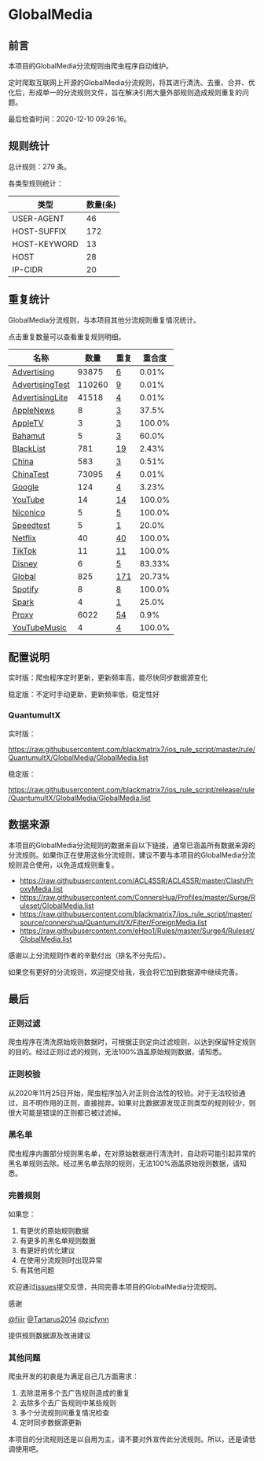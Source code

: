 # GlobalMedia

## 前言

本项目的GlobalMedia分流规则由爬虫程序自动维护。

定时爬取互联网上开源的GlobalMedia分流规则，将其进行清洗、去重、合并、优化后，形成单一的分流规则文件，旨在解决引用大量外部规则造成规则重复的问题。




最后检查时间：2020-12-10 09:26:16。

## 规则统计

总计规则：279 条。

各类型规则统计：

| 类型 | 数量(条) |
| ---- | ---- |
| USER-AGENT | 46 |
| HOST-SUFFIX | 172 |
| HOST-KEYWORD | 13 |
| HOST | 28 |
| IP-CIDR | 20 |
## 重复统计

GlobalMedia分流规则，与本项目其他分流规则重复情况统计。

点击重复数量可以查看重复规则明细。

| 名称 | 数量 | 重复 | 重合度 |
| ---- | ---- | ---- | ------ |
|  [Advertising](https://github.com/blackmatrix7/ios_rule_script/tree/master/rule/QuantumultX/Advertising)    | 93875   | [6](https://github.com/blackmatrix7/ios_rule_script/tree/master/rule/QuantumultX/GlobalMedia/Repeat.list)   |   0.01% |
|  [AdvertisingTest](https://github.com/blackmatrix7/ios_rule_script/tree/master/rule/QuantumultX/AdvertisingTest)    | 110260   | [9](https://github.com/blackmatrix7/ios_rule_script/tree/master/rule/QuantumultX/GlobalMedia/Repeat.list)   |   0.01% |
|  [AdvertisingLite](https://github.com/blackmatrix7/ios_rule_script/tree/master/rule/QuantumultX/AdvertisingLite)    | 41518   | [4](https://github.com/blackmatrix7/ios_rule_script/tree/master/rule/QuantumultX/GlobalMedia/Repeat.list)   |   0.01% |
|  [AppleNews](https://github.com/blackmatrix7/ios_rule_script/tree/master/rule/QuantumultX/AppleNews)    | 8   | [3](https://github.com/blackmatrix7/ios_rule_script/tree/master/rule/QuantumultX/GlobalMedia/Repeat.list)   |   37.5% |
|  [AppleTV](https://github.com/blackmatrix7/ios_rule_script/tree/master/rule/QuantumultX/AppleTV)    | 3   | [3](https://github.com/blackmatrix7/ios_rule_script/tree/master/rule/QuantumultX/GlobalMedia/Repeat.list)   |   100.0% |
|  [Bahamut](https://github.com/blackmatrix7/ios_rule_script/tree/master/rule/QuantumultX/Bahamut)    | 5   | [3](https://github.com/blackmatrix7/ios_rule_script/tree/master/rule/QuantumultX/GlobalMedia/Repeat.list)   |   60.0% |
|  [BlackList](https://github.com/blackmatrix7/ios_rule_script/tree/master/rule/QuantumultX/BlackList)    | 781   | [19](https://github.com/blackmatrix7/ios_rule_script/tree/master/rule/QuantumultX/GlobalMedia/Repeat.list)   |   2.43% |
|  [China](https://github.com/blackmatrix7/ios_rule_script/tree/master/rule/QuantumultX/China)    | 583   | [3](https://github.com/blackmatrix7/ios_rule_script/tree/master/rule/QuantumultX/GlobalMedia/Repeat.list)   |   0.51% |
|  [ChinaTest](https://github.com/blackmatrix7/ios_rule_script/tree/master/rule/QuantumultX/ChinaTest)    | 73095   | [4](https://github.com/blackmatrix7/ios_rule_script/tree/master/rule/QuantumultX/GlobalMedia/Repeat.list)   |   0.01% |
|  [Google](https://github.com/blackmatrix7/ios_rule_script/tree/master/rule/QuantumultX/Google)    | 124   | [4](https://github.com/blackmatrix7/ios_rule_script/tree/master/rule/QuantumultX/GlobalMedia/Repeat.list)   |   3.23% |
|  [YouTube](https://github.com/blackmatrix7/ios_rule_script/tree/master/rule/QuantumultX/YouTube)    | 14   | [14](https://github.com/blackmatrix7/ios_rule_script/tree/master/rule/QuantumultX/GlobalMedia/Repeat.list)   |   100.0% |
|  [Niconico](https://github.com/blackmatrix7/ios_rule_script/tree/master/rule/QuantumultX/Niconico)    | 5   | [5](https://github.com/blackmatrix7/ios_rule_script/tree/master/rule/QuantumultX/GlobalMedia/Repeat.list)   |   100.0% |
|  [Speedtest](https://github.com/blackmatrix7/ios_rule_script/tree/master/rule/QuantumultX/Speedtest)    | 5   | [1](https://github.com/blackmatrix7/ios_rule_script/tree/master/rule/QuantumultX/GlobalMedia/Repeat.list)   |   20.0% |
|  [Netflix](https://github.com/blackmatrix7/ios_rule_script/tree/master/rule/QuantumultX/Netflix)    | 40   | [40](https://github.com/blackmatrix7/ios_rule_script/tree/master/rule/QuantumultX/GlobalMedia/Repeat.list)   |   100.0% |
|  [TikTok](https://github.com/blackmatrix7/ios_rule_script/tree/master/rule/QuantumultX/TikTok)    | 11   | [11](https://github.com/blackmatrix7/ios_rule_script/tree/master/rule/QuantumultX/GlobalMedia/Repeat.list)   |   100.0% |
|  [Disney](https://github.com/blackmatrix7/ios_rule_script/tree/master/rule/QuantumultX/Disney)    | 6   | [5](https://github.com/blackmatrix7/ios_rule_script/tree/master/rule/QuantumultX/GlobalMedia/Repeat.list)   |   83.33% |
|  [Global](https://github.com/blackmatrix7/ios_rule_script/tree/master/rule/QuantumultX/Global)    | 825   | [171](https://github.com/blackmatrix7/ios_rule_script/tree/master/rule/QuantumultX/GlobalMedia/Repeat.list)   |   20.73% |
|  [Spotify](https://github.com/blackmatrix7/ios_rule_script/tree/master/rule/QuantumultX/Spotify)    | 8   | [8](https://github.com/blackmatrix7/ios_rule_script/tree/master/rule/QuantumultX/GlobalMedia/Repeat.list)   |   100.0% |
|  [Spark](https://github.com/blackmatrix7/ios_rule_script/tree/master/rule/QuantumultX/Spark)    | 4   | [1](https://github.com/blackmatrix7/ios_rule_script/tree/master/rule/QuantumultX/GlobalMedia/Repeat.list)   |   25.0% |
|  [Proxy](https://github.com/blackmatrix7/ios_rule_script/tree/master/rule/QuantumultX/Proxy)    | 6022   | [54](https://github.com/blackmatrix7/ios_rule_script/tree/master/rule/QuantumultX/GlobalMedia/Repeat.list)   |   0.9% |
|  [YouTubeMusic](https://github.com/blackmatrix7/ios_rule_script/tree/master/rule/QuantumultX/YouTubeMusic)    | 4   | [4](https://github.com/blackmatrix7/ios_rule_script/tree/master/rule/QuantumultX/GlobalMedia/Repeat.list)   |   100.0% |
## 配置说明

实时版：爬虫程序定时更新，更新频率高，能尽快同步数据源变化

稳定版：不定时手动更新，更新频率低，稳定性好

### QuantumultX 
实时版：

https://raw.githubusercontent.com/blackmatrix7/ios_rule_script/master/rule/QuantumultX/GlobalMedia/GlobalMedia.list

稳定版：

https://raw.githubusercontent.com/blackmatrix7/ios_rule_script/release/rule/QuantumultX/GlobalMedia/GlobalMedia.list

## 数据来源

本项目的GlobalMedia分流规则的数据来自以下链接，通常已涵盖所有数据来源的分流规则。如果你正在使用这些分流规则，建议不要与本项目的GlobalMedia分流规则混合使用，以免造成规则重复。

- https://raw.githubusercontent.com/ACL4SSR/ACL4SSR/master/Clash/ProxyMedia.list
- https://raw.githubusercontent.com/ConnersHua/Profiles/master/Surge/Ruleset/GlobalMedia.list
- https://raw.githubusercontent.com/blackmatrix7/ios_rule_script/master/source/connershua/Quantumult/X/Filter/ForeignMedia.list
- https://raw.githubusercontent.com/eHpo1/Rules/master/Surge4/Ruleset/GlobalMedia.list


感谢以上分流规则作者的辛勤付出（排名不分先后）。

如果您有更好的分流规则，欢迎提交给我，我会将它加到数据源中继续完善。

## 最后

### 正则过滤

爬虫程序在清洗原始规则数据时，可根据正则定向过滤规则，以达到保留特定规则的目的。经过正则过滤的规则，无法100%涵盖原始规则数据，请知悉。

### 正则校验

从2020年11月25日开始，爬虫程序加入对正则合法性的校验。对于无法校验通过，且不明作用的正则，直接抛弃。如果对比数据源发现正则类型的规则较少，则很大可能是错误的正则都已被过滤掉。

### 黑名单

爬虫程序内置部分规则黑名单，在对原始数据进行清洗时，自动将可能引起异常的黑名单规则去除。经过黑名单去除的规则，无法100%涵盖原始规则数据，请知悉。

### 完善规则

如果您：

1. 有更优的原始规则数据
2. 有更多的黑名单规则数据
3. 有更好的优化建议
4. 在使用分流规则时出现异常
5. 有其他问题

欢迎通过[issues](https://github.com/blackmatrix7/ios_rule_script/issues/new)提交反馈，共同完善本项目的GlobalMedia分流规则。

感谢

[@fiiir](https://github.com/fiiir) [@Tartarus2014](https://github.com/Tartarus2014) [@zjcfynn](https://github.com/zjcfynn) 

提供规则数据源及改进建议

### 其他问题

爬虫开发的初衷是为满足自己几方面需求：

1. 去除混用多个去广告规则造成的重复
2. 去除多个去广告规则中某些规则
3. 多个分流规则间重复情况检查
4. 定时同步数据源更新

本项目的分流规则还是以自用为主，请不要对外宣传此分流规则。所以，还是请低调使用吧。